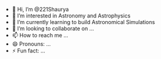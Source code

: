 - 👋 Hi, I’m @221Shaurya
- 👀 I’m interested in Astronomy and Astrophysics
- 🌱 I’m currently learning to build Astronomical Simulations
- 💞️ I’m looking to collaborate on ...
- 📫 How to reach me ...
- 😄 Pronouns: ...
- ⚡ Fun fact: ...

<!---
221Shaurya/221Shaurya is a ✨ special ✨ repository because its `README.md` (this file) appears on your GitHub profile.
You can click the Preview link to take a look at your changes.
--->
